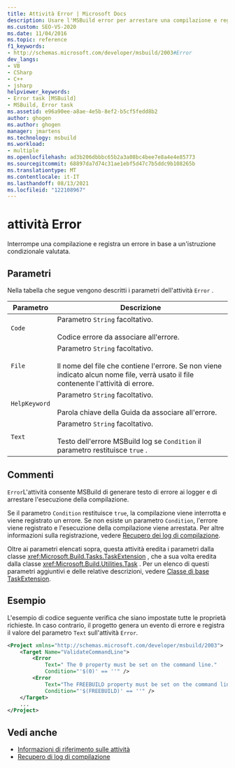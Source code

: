 ```yaml
---
title: Attività Error | Microsoft Docs
description: Usare l'MSBuild error per arrestare una compilazione e registrare un errore in base a un'istruzione condizionale valutata.
ms.custom: SEO-VS-2020
ms.date: 11/04/2016
ms.topic: reference
f1_keywords:
- http://schemas.microsoft.com/developer/msbuild/2003#Error
dev_langs:
- VB
- CSharp
- C++
- jsharp
helpviewer_keywords:
- Error task [MSBuild]
- MSBuild, Error task
ms.assetid: e96a90ee-a8ae-4e5b-8ef2-b5cf5fedd8b2
author: ghogen
ms.author: ghogen
manager: jmartens
ms.technology: msbuild
ms.workload:
- multiple
ms.openlocfilehash: ad3b206dbbbc65b2a3a08bc4bee7e8a4e4e85773
ms.sourcegitcommit: 68897da7d74c31ae1ebf5d47c7b5ddc9b108265b
ms.translationtype: MT
ms.contentlocale: it-IT
ms.lasthandoff: 08/13/2021
ms.locfileid: "122108967"
---
```

# <a name="error-task"></a>attività Error

Interrompe una compilazione e registra un errore in base a un'istruzione condizionale valutata.

## <a name="parameters"></a>Parametri

Nella tabella che segue vengono descritti i parametri dell'attività `Error` .

| Parametro | Descrizione |
|---------------| - |
| `Code` | Parametro `String` facoltativo.<br /><br /> Codice errore da associare all'errore. |
| `File` | Parametro `String` facoltativo.<br /><br /> Il nome del file che contiene l'errore. Se non viene indicato alcun nome file, verrà usato il file contenente l'attività di errore. |
| `HelpKeyword` | Parametro `String` facoltativo.<br /><br /> Parola chiave della Guida da associare all'errore. |
| `Text` | Parametro `String` facoltativo.<br /><br /> Testo dell'errore MSBuild log se `Condition` il parametro restituisce `true` . |

## <a name="remarks"></a>Commenti

`Error`L'attività consente MSBuild di generare testo di errore ai logger e di arrestare l'esecuzione della compilazione.

Se il parametro `Condition` restituisce `true`, la compilazione viene interrotta e viene registrato un errore. Se non esiste un parametro `Condition`, l'errore viene registrato e l'esecuzione della compilazione viene arrestata. Per altre informazioni sulla registrazione, vedere [Recupero dei log di compilazione](../msbuild/obtaining-build-logs-with-msbuild.md).

Oltre ai parametri elencati sopra, questa attività eredita i parametri dalla classe <xref:Microsoft.Build.Tasks.TaskExtension> , che a sua volta eredita dalla classe <xref:Microsoft.Build.Utilities.Task> . Per un elenco di questi parametri aggiuntivi e delle relative descrizioni, vedere [Classe di base TaskExtension](../msbuild/taskextension-base-class.md).

## <a name="example"></a>Esempio

L'esempio di codice seguente verifica che siano impostate tutte le proprietà richieste. In caso contrario, il progetto genera un evento di errore e registra il valore del parametro `Text` sull'attività `Error`.

```xml
<Project xmlns="http://schemas.microsoft.com/developer/msbuild/2003">
    <Target Name="ValidateCommandLine">
        <Error
            Text=" The 0 property must be set on the command line."
            Condition="'$(0)' == ''" />
        <Error
            Text="The FREEBUILD property must be set on the command line."
            Condition="'$(FREEBUILD)' == ''" />
    </Target>
    ...
</Project>
```

## <a name="see-also"></a>Vedi anche

- [Informazioni di riferimento sulle attività](../msbuild/msbuild-task-reference.md)
- [Recupero di log di compilazione](../msbuild/obtaining-build-logs-with-msbuild.md)
